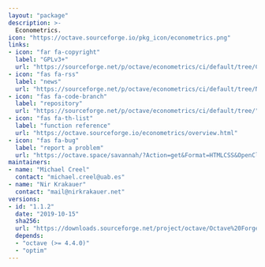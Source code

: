 ```yaml
---
layout: "package"
description: >-
  Econometrics.
icon: "https://octave.sourceforge.io/pkg_icon/econometrics.png"
links:
- icon: "far fa-copyright"
  label: "GPLv3+"
  url: "https://sourceforge.net/p/octave/econometrics/ci/default/tree/COPYING"
- icon: "fas fa-rss"
  label: "news"
  url: "https://sourceforge.net/p/octave/econometrics/ci/default/tree/NEWS"
- icon: "fas fa-code-branch"
  label: "repository"
  url: "https://sourceforge.net/p/octave/econometrics/ci/default/tree/"
- icon: "fas fa-th-list"
  label: "function reference"
  url: "https://octave.sourceforge.io/econometrics/overview.html"
- icon: "fas fa-bug"
  label: "report a problem"
  url: "https://octave.space/savannah/?Action=get&Format=HTMLCSS&OpenClosed=open&Title=[octave%20forge]%20(econometrics)"
maintainers:
- name: "Michael Creel"
  contact: "michael.creel@uab.es"
- name: "Nir Krakauer"
  contact: "mail@nirkrakauer.net"
versions:
- id: "1.1.2"
  date: "2019-10-15"
  sha256:
  url: "https://downloads.sourceforge.net/project/octave/Octave%20Forge%20Packages/Individual%20Package%20Releases/econometrics-1.1.2.tar.gz"
  depends:
  - "octave (>= 4.4.0)"
  - "optim"
---
```

